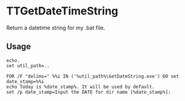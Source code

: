 TTGetDateTimeString
===================

Return a datetime string for my .bat file.


## Usage


	echo.
	set util_path=..
	
	FOR /F "delims=" %%i IN ('%util_path%\GetDateString.exe') DO set date_stamp=%%i
	echo Today is %date_stamp%. It will be used by default.
	set /p date_stamp=Input the DATE for dir name [%date_stamp%]: 

